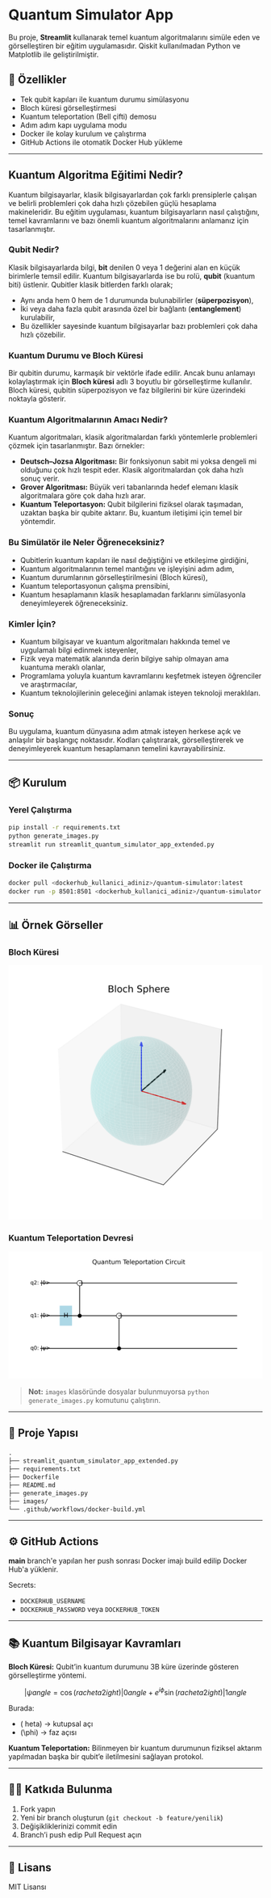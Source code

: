 
# Quantum Simulator App

Bu proje, **Streamlit** kullanarak temel kuantum algoritmalarını simüle eden ve görselleştiren bir eğitim uygulamasıdır. Qiskit kullanılmadan Python ve Matplotlib ile geliştirilmiştir.

## 🚀 Özellikler
- Tek qubit kapıları ile kuantum durumu simülasyonu
- Bloch küresi görselleştirmesi
- Kuantum teleportation (Bell çifti) demosu
- Adım adım kapı uygulama modu
- Docker ile kolay kurulum ve çalıştırma
- GitHub Actions ile otomatik Docker Hub yükleme

---

## Kuantum Algoritma Eğitimi Nedir?

Kuantum bilgisayarlar, klasik bilgisayarlardan çok farklı prensiplerle çalışan ve belirli problemleri çok daha hızlı çözebilen güçlü hesaplama makineleridir. Bu eğitim uygulaması, kuantum bilgisayarların nasıl çalıştığını, temel kavramlarını ve bazı önemli kuantum algoritmalarını anlamanız için tasarlanmıştır.

### Qubit Nedir?

Klasik bilgisayarlarda bilgi, **bit** denilen 0 veya 1 değerini alan en küçük birimlerle temsil edilir. Kuantum bilgisayarlarda ise bu rolü, **qubit** (kuantum biti) üstlenir. Qubitler klasik bitlerden farklı olarak;

- Aynı anda hem 0 hem de 1 durumunda bulunabilirler (**süperpozisyon**),
- İki veya daha fazla qubit arasında özel bir bağlantı (**entanglement**) kurulabilir,
- Bu özellikler sayesinde kuantum bilgisayarlar bazı problemleri çok daha hızlı çözebilir.

### Kuantum Durumu ve Bloch Küresi

Bir qubitin durumu, karmaşık bir vektörle ifade edilir. Ancak bunu anlamayı kolaylaştırmak için **Bloch küresi** adlı 3 boyutlu bir görselleştirme kullanılır. Bloch küresi, qubitin süperpozisyon ve faz bilgilerini bir küre üzerindeki noktayla gösterir.

### Kuantum Algoritmalarının Amacı Nedir?

Kuantum algoritmaları, klasik algoritmalardan farklı yöntemlerle problemleri çözmek için tasarlanmıştır. Bazı örnekler:

- **Deutsch–Jozsa Algoritması:** Bir fonksiyonun sabit mi yoksa dengeli mi olduğunu çok hızlı tespit eder. Klasik algoritmalardan çok daha hızlı sonuç verir.
- **Grover Algoritması:** Büyük veri tabanlarında hedef elemanı klasik algoritmalara göre çok daha hızlı arar.
- **Kuantum Teleportasyon:** Qubit bilgilerini fiziksel olarak taşımadan, uzaktan başka bir qubite aktarır. Bu, kuantum iletişimi için temel bir yöntemdir.

### Bu Simülatör ile Neler Öğreneceksiniz?

- Qubitlerin kuantum kapıları ile nasıl değiştiğini ve etkileşime girdiğini,
- Kuantum algoritmalarının temel mantığını ve işleyişini adım adım,
- Kuantum durumlarının görselleştirilmesini (Bloch küresi),
- Kuantum teleportasyonun çalışma prensibini,
- Kuantum hesaplamanın klasik hesaplamadan farklarını simülasyonla deneyimleyerek öğreneceksiniz.

### Kimler İçin?

- Kuantum bilgisayar ve kuantum algoritmaları hakkında temel ve uygulamalı bilgi edinmek isteyenler,
- Fizik veya matematik alanında derin bilgiye sahip olmayan ama kuantuma meraklı olanlar,
- Programlama yoluyla kuantum kavramlarını keşfetmek isteyen öğrenciler ve araştırmacılar,
- Kuantum teknolojilerinin geleceğini anlamak isteyen teknoloji meraklıları.

### Sonuç

Bu uygulama, kuantum dünyasına adım atmak isteyen herkese açık ve anlaşılır bir başlangıç noktasıdır. Kodları çalıştırarak, görselleştirerek ve deneyimleyerek kuantum hesaplamanın temelini kavrayabilirsiniz.

---

## 📦 Kurulum

### Yerel Çalıştırma
```bash
pip install -r requirements.txt
python generate_images.py
streamlit run streamlit_quantum_simulator_app_extended.py
```

### Docker ile Çalıştırma
```bash
docker pull <dockerhub_kullanici_adiniz>/quantum-simulator:latest
docker run -p 8501:8501 <dockerhub_kullanici_adiniz>/quantum-simulator:latest
```

---

## 📊 Örnek Görseller
### Bloch Küresi
![Bloch Sphere](images/bloch_sphere_example.png)

### Kuantum Teleportation Devresi
![Teleportation Circuit](images/teleportation_circuit_example.png)

> **Not:** `images` klasöründe dosyalar bulunmuyorsa `python generate_images.py` komutunu çalıştırın.

---

## 📜 Proje Yapısı
```
.
├── streamlit_quantum_simulator_app_extended.py
├── requirements.txt
├── Dockerfile
├── README.md
├── generate_images.py
├── images/
└── .github/workflows/docker-build.yml
```

---

## ⚙️ GitHub Actions
**main** branch'e yapılan her push sonrası Docker imajı build edilip Docker Hub'a yüklenir.

Secrets:
- `DOCKERHUB_USERNAME`
- `DOCKERHUB_PASSWORD` veya `DOCKERHUB_TOKEN`

---

## 📚 Kuantum Bilgisayar Kavramları

**Bloch Küresi:** Qubit’in kuantum durumunu 3B küre üzerinde gösteren görselleştirme yöntemi.

$$
|\psi
angle = \cos\left(rac{	heta}{2}
ight)|0
angle + e^{i\phi} \sin\left(rac{	heta}{2}
ight)|1
angle
$$

Burada:

- \(	heta\) → kutupsal açı
- \(\phi\) → faz açısı

**Kuantum Teleportation:** Bilinmeyen bir kuantum durumunun fiziksel aktarım yapılmadan başka bir qubit’e iletilmesini sağlayan protokol.

---

## 👨‍💻 Katkıda Bulunma
1. Fork yapın  
2. Yeni bir branch oluşturun (`git checkout -b feature/yenilik`)  
3. Değişikliklerinizi commit edin  
4. Branch’i push edip Pull Request açın  

---

## 📄 Lisans
MIT Lisansı
